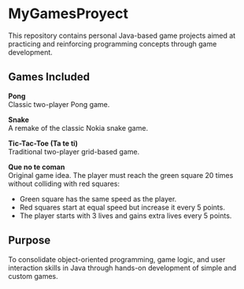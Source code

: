 # MyGamesProyect

This repository contains personal Java-based game projects aimed at practicing and reinforcing programming concepts through game development.

## Games Included

**Pong**  
Classic two-player Pong game.

**Snake**  
A remake of the classic Nokia snake game.

**Tic-Tac-Toe (Ta te ti)**  
Traditional two-player grid-based game.

**Que no te coman**  
Original game idea. The player must reach the green square 20 times without colliding with red squares:
- Green square has the same speed as the player.
- Red squares start at equal speed but increase it every 5 points.
- The player starts with 3 lives and gains extra lives every 5 points.

## Purpose

To consolidate object-oriented programming, game logic, and user interaction skills in Java through hands-on development of simple and custom games.
